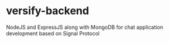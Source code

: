 # versify-backend
NodeJS and ExpressJS along with MongoDB for chat application development based on Signal Protocol
